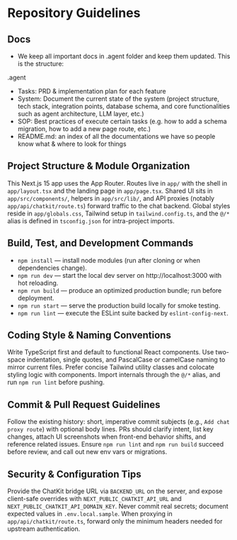 # Repository Guidelines

## Docs
- We keep all important docs in .agent folder and keep them updated. This is the structure:

.agent
- Tasks: PRD & implementation plan for each feature
- System: Document the current state of the system (project structure, tech stack, integration points, database schema, and core functionalities such as agent architecture, LLM layer, etc.)
- SOP: Best practices of execute certain tasks (e.g. how to add a schema migration, how to add a new page route, etc.)
- README.md: an index of all the documentations we have so people know what & where to look for things

## Project Structure & Module Organization
This Next.js 15 app uses the App Router. Routes live in `app/` with the shell in `app/layout.tsx` and the landing page in `app/page.tsx`. Shared UI sits in `app/src/components/`, helpers in `app/src/lib/`, and API proxies (notably `app/api/chatkit/route.ts`) forward traffic to the chat backend. Global styles reside in `app/globals.css`, Tailwind setup in `tailwind.config.ts`, and the `@/*` alias is defined in `tsconfig.json` for intra-project imports.

## Build, Test, and Development Commands
- `npm install` — install node modules (run after cloning or when dependencies change).
- `npm run dev` — start the local dev server on http://localhost:3000 with hot reloading.
- `npm run build` — produce an optimized production bundle; run before deployment.
- `npm run start` — serve the production build locally for smoke testing.
- `npm run lint` — execute the ESLint suite backed by `eslint-config-next`.

## Coding Style & Naming Conventions
Write TypeScript first and default to functional React components. Use two-space indentation, single quotes, and PascalCase or camelCase naming to mirror current files. Prefer concise Tailwind utility classes and colocate styling logic with components. Import internals through the `@/*` alias, and run `npm run lint` before pushing.

## Commit & Pull Request Guidelines
Follow the existing history: short, imperative commit subjects (e.g., `Add chat proxy route`) with optional body lines. PRs should clarify intent, list key changes, attach UI screenshots when front-end behavior shifts, and reference related issues. Ensure `npm run lint` and `npm run build` succeed before review, and call out new env vars or migrations.

## Security & Configuration Tips
Provide the ChatKit bridge URL via `BACKEND_URL` on the server, and expose client-safe overrides with `NEXT_PUBLIC_CHATKIT_API_URL` and `NEXT_PUBLIC_CHATKIT_API_DOMAIN_KEY`. Never commit real secrets; document expected values in `.env.local.sample`. When proxying in `app/api/chatkit/route.ts`, forward only the minimum headers needed for upstream authentication.
